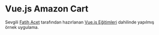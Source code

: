 # Vue.js Amazon Cart  

Sevgili [Fatih Acet](https://twitter.com/fatihacet)  tarafından hazırlanan [Vue.js Eğitimleri](https://www.youtube.com/watch?v=byuboztKw9E&list=PLa3NvhdFWNipwk1KXeUpVQnAiAfuBw4El)  dahilinde yapılmış örnek uygulama.
